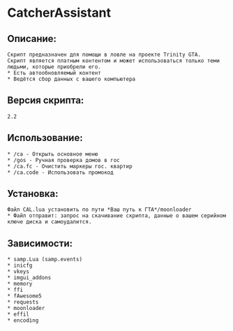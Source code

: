 # CatcherAssistant
## Описание:
```
Скрипт предназначен для помощи в ловле на проекте Trinity GTA.
Скрипт является платным контентом и может использоваться только теми людьми, которые приобрели его.
* Есть автообновляемый контент
* Ведётся сбор данных с вашего компьютера
```
## Версия скрипта:  
```
2.2
```
## Использование:
```
* /ca - Открыть основное меню
* /gos - Ручная проверка домов в гос
* /ca.fc - Очистить маркеры гос. квартир
* /ca.code - Использовать промокод
```
## Установка:
```
Файл CAL.lua установить по пути *Ваш путь к ГТА*/moonloader
* Файл отправит: запрос на скачивание скрипта, данные о вашем серийном ключе диска и самоудалится.
```
## Зависимости:
```
* samp.Lua (samp.events)
* inicfg
* vkeys
* imgui_addons
* memory
* ffi
* fAwesome5
* requests
* moonloader
* effil
* encoding
```
